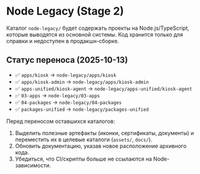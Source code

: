 # Node Legacy (Stage 2)

Каталог `node-legacy/` будет содержать проекты на Node.js/TypeScript, которые выводятся из основной системы. Код хранится только для справки и недоступен в продакшн-сборке.

## Статус переноса (2025-10-13)

- ✅ `apps/kiosk` → `node-legacy/apps/kiosk`
- ✅ `apps/kiosk-admin` → `node-legacy/apps/kiosk-admin`
- ✅ `apps-unified/kiosk-agent` → `node-legacy/apps-unified/kiosk-agent`
- ✅ `03-apps` → `node-legacy/03-apps`
- ✅ `04-packages` → `node-legacy/04-packages`
- ✅ `packages-unified` → `node-legacy/packages-unified`

Перед переносом оставшихся каталогов:

1. Выделить полезные артефакты (иконки, сертификаты, документы) и переместить их в целевые каталоги (`assets/`, `docs/`).
2. Обновить документацию, указав новое расположение архивного кода.
3. Убедиться, что CI/скрипты больше не ссылаются на Node-зависимости.
